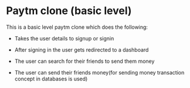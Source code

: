 # Paytm clone (basic level)

  

This is a basic level paytm clone which does the following:

- Takes the user details to signup or signin

- After signing in the user gets redirected to a dashboard

- The user can search for their friends to send them money

- The user can send their friends money(for sending money transaction concept in databases is used)
